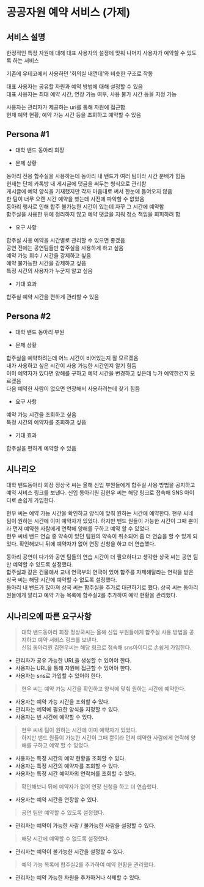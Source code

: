# 공공자원 예약 서비스 (가제)

## 서비스 설명

한정적인 특정 자원에 대해 대표 사용자의 설정에 맞춰 나머지 사용자가 예약할 수 있도록 하는 서비스

기존에 우테코에서 사용하던 '회의실 내껀데'와 비슷한 구조로 작동

대표 사용자는 공유할 자원과 예약 방법에 대해 설정할 수 있음  
대표 사용자는 최대 예약 시간, 연장 가능 여부, 사용 불가 시간 등을 지정 가능

사용자는 관리자가 제공하는 uri를 통해 자원에 접근함  
현재 예약 현황, 예약 가능 시간 등을 조회하고 예약할 수 있음

## Persona #1

- 대학 밴드 동아리 회장

- 문제 상황

동아리 전용 합주실을 사용하는데 동아리 내 밴드가 여러 팀이라 시간 분배가 힘듬  
현재는 단체 카톡방 내 게시글에 댓글을 써두는 형식으로 관리함  
게시글에 예약 양식을 기재했지만 각자 마음대로 써서 한눈에 들어오지 않음  
한 팀이 너무 오랜 시간 예약을 했는데 사전에 파악할 수 없었음  
동아리 행사로 인해 합주 불가능한 시간이 있는데 자꾸 그 시간에 예약함  
합주실을 사용한 뒤에 정리하지 않고 예약 댓글을 지워 청소 책임을 회피하려 함

- 요구 사항

합주실 사용 예약을 시간별로 관리할 수 있으면 좋겠음  
공연 전에는 공연팀들만 합주실을 사용하게 하고 싶음  
예약 가능 회수 / 시간을 강제하고 싶음  
예약 불가능한 시간을 강제하고 싶음  
특정 시간의 사용자가 누군지 알고 싶음  

- 기대 효과

합주실 예약 시간을 편하게 관리할 수 있음

## Persona #2

- 대학 밴드 동아리 부원

- 문제 상황

합주실을 예약하려는데 어느 시간이 비어있는지 잘 모르겠음  
내가 사용하고 싶은 시간이 사용 가능한 시간인지 알기 힘듬  
이미 예약자가 있다면 양해를 구하고 예약 시간을 변경하고 싶은데 누가 예약한건지 모르겠음  
다음 예약한 사람이 없으면 연장해서 사용하려는데 찾기 힘듬  

- 요구 사항

예약 가능 시간을 조회하고 싶음  
특정 시간의 예약자를 조회하고 싶음  

- 기대 효과

합주실을 편하게 예약할 수 있음

## 시나리오

대학 밴드동아리 회장 정상국 씨는 올해 신입 부원들에게 합주실 사용 방법을 공지하고 예약 서비스 링크를 보낸다. 신입 동아리원 김현우 씨는 해당 링크로 접속해 SNS 아이디로 손쉽게 가입한다.

현우 씨는 예약 가능 시간을 확인하고 양식에 맞춰 원하는 시간에 예약한다. 현우 씨네 팀이 원하는 시간에 이미 예약자가 있었다. 하지만 밴드 원들이 가능한 시간이 그때 뿐이라 먼저 예약한 사람에게 연락해 양해를 구하고 예약 할 수 있었다.  
현우 씨네 밴드 연습 중 약속이 있던 팀원의 약속이 취소되어 좀 더 연습을 할 수 있게 되었다. 확인해보니 뒤에 예약자가 없어 연장 신청을 하고 더 연습했다.    

동아리 공연이 다가와 공연 팀들의 연습 시간이 더 필요하다고 생각한 상국 씨는 공연 팀만 예약할 수 있도록 설정했다.  
합주실과 같은 건물에서 교내 연극부의 연극이 있어 합주를 자제해달라는 연락을 받은 상국 씨는 해당 시간에 예약할 수 없도록 설정했다.  
동아리 내 밴드가 많아져 상국 씨는 합주실을 추가로 대관하기로 했다. 상국 씨는 동아리원들에게 알리고 예약 가능 목록에 합주실2를 추가하여 예약 현황을 관리했다.  

## 시나리오에 따른 요구사항

>대학 밴드동아리 회장 정상국씨는 올해 신입 부원들에게 합주실 사용 방법을 공지하고 예약 서비스 링크를 보낸다.  
>신입 동아리원 김현우씨는 해당 링크로 접속해 sns아이디로 손쉽게 가입한다.
- 관리자가 공유 가능한 URL을 생성할 수 있어야 한다.
- 사용자는 URL을 통해 자원에 접근할 수 있어야 한다.
- 사용자는 sns로 가입할 수 있어야 한다.

>현우 씨는 예약 가능 시간을 확인하고 양식에 맞춰 원하는 시간에 예약한다.
- 사용자는 예약 가능 시간을 조회할 수 있다.
- 관리자는 예약에 필요한 양식을 지정할 수 있다.
- 사용자는 빈 시간에 예약할 수 있다.

>현우 씨네 팀이 원하는 시간에 이미 예약자가 있었다.  
>하지만 밴드 원들이 가능한 시간이 그때 뿐이라 먼저 예약한 사람에게 연락해 양해를 구하고 예약 할 수 있었다.
- 사용자는 특정 시간의 예약 현황을 조회할 수 있다.
- 사용자는 특정 시간의 예약자를 조회할 수 있다.
- 사용자는 특정 시간 예약자의 연락처를 조회할 수 있다.

>확인해보니 뒤에 예약자가 없어 연장 신청을 하고 더 연습했다.
- 사용자는 예약 시간을 연장할 수 있다.

>공연 팀만 예약할 수 있도록 설정했다.
- 관리자는 예약이 가능한 사람 / 불가능한 사람을 설정할 수 있다.

>해당 시간에 예약할 수 없도록 설정했다.
- 관리자는 예약이 불가능한 시간을 설정할 수 있다.

>예약 가능 목록에 합주실2를 추가하여 예약 현황을 관리했다.
- 관리자는 예약 가능한 자원을 추가하거나 삭제할 수 있다.
